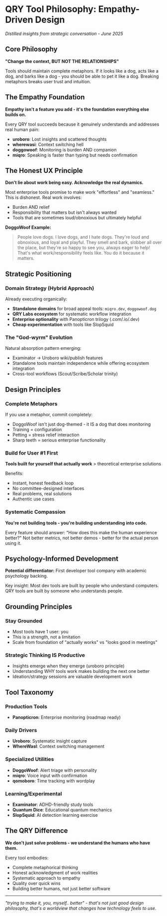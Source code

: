 # QRY Tool Philosophy: Empathy-Driven Design

*Distilled insights from strategic conversation - June 2025*

## Core Philosophy

**"Change the context, BUT NOT THE RELATIONSHIPS"**

Tools should maintain complete metaphors. If it looks like a dog, acts like a dog, and barks like a dog - you should be able to pet it like a dog. Breaking metaphors breaks user trust and intuition.

## The Empathy Foundation

**Empathy isn't a feature you add - it's the foundation everything else builds on.**

Every QRY tool succeeds because it genuinely understands and addresses real human pain:
- **uroboro**: Lost insights and scattered thoughts
- **wherewasi**: Context switching hell  
- **doggowoof**: Monitoring is burden AND companion
- **miqro**: Speaking is faster than typing but needs confirmation

## The Honest UX Principle

**Don't lie about work being easy. Acknowledge the real dynamics.**

Most enterprise tools promise to make work "effortless" and "seamless." This is dishonest. Real work involves:
- Burden AND relief
- Responsibility that matters but isn't always wanted
- Tools that are sometimes loud/obnoxious but ultimately helpful

**DoggoWoof Example:**
> People love dogs. I love dogs, and I hate dogs. They're loud and obnoxious, and loyal and playful. They smell and bark, slobber all over the place, but they're so happy to see you, always eager to help! That's what work/responsibility feels like. You do it because it matters.

## Strategic Positioning

### Domain Strategy (Hybrid Approach)
Already executing organically:
- **Standalone domains** for broad appeal tools: `miqro.dev`, `doggowoof.dog`
- **QRY Labs ecosystem** for systematic workflow integration
- **Enterprise optionality** with Panopticron trilogy (.com/.io/.dev)
- **Cheap experimentation** with tools like SlopSquid

### The "God-wyrm" Evolution
Natural absorption pattern emerging:
- Examinator → Uroboro wiki/publish features
- Standalone tools maintain independence while offering ecosystem integration
- Cross-tool workflows (Scout/Scribe/Scholar trinity)

## Design Principles

### Complete Metaphors
If you use a metaphor, commit completely:
- DoggoWoof isn't just dog-themed - it IS a dog that does monitoring
- Training = configuration
- Petting = stress relief interaction
- Sharp teeth = serious enterprise functionality

### Build for User #1 First
**Tools built for yourself that actually work** > theoretical enterprise solutions

Benefits:
- Instant, honest feedback loop
- No committee-designed interfaces
- Real problems, real solutions
- Authentic use cases

### Systematic Compassion
**You're not building tools - you're building understanding into code.**

Every feature should answer: "How does this make the human experience better?" Not better metrics, not better demos - better for the actual person using it.

## Psychology-Informed Development

**Potential differentiator:** First developer tool company with academic psychology backing.

Key insight: Most dev tools are built by people who understand computers. QRY tools are built by someone who understands people.

## Grounding Principles

### Stay Grounded
- Most tools have 1 user: you
- This is a strength, not a limitation
- Scale from foundation of "actually works" vs "looks good in meetings"

### Strategic Thinking IS Productive
- Insights emerge when they emerge (uroboro principle)
- Understanding WHY tools work makes building the next one better
- Ideation/strategy sessions are valuable development work

## Tool Taxonomy

### Production Tools
- **Panopticron**: Enterprise monitoring (roadmap ready)

### Daily Drivers  
- **Uroboro**: Systematic insight capture
- **WhereWasI**: Context switching management

### Specialized Utilities
- **DoggoWoof**: Alert triage with personality
- **miqro**: Voice input with confirmation
- **qomoboro**: Time tracking with wordplay

### Learning/Experimental
- **Examinator**: ADHD-friendly study tools
- **Quantum Dice**: Educational quantum mechanics
- **SlopSquid**: AI detection learning exercise

## The QRY Difference

**We don't just solve problems - we understand the humans who have them.**

Every tool embodies:
- Complete metaphorical thinking
- Honest acknowledgment of work realities  
- Systematic approach to empathy
- Quality over quick wins
- Building better humans, not just better software

---

*"trying to make it, you, myself.. better" - that's not just good design philosophy, that's a worldview that changes how technology feels to use.* 